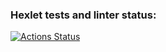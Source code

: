 ### Hexlet tests and linter status:
[![Actions Status](https://github.com/NikitaNaumenko/java-project-71/actions/workflows/hexlet-check.yml/badge.svg)](https://github.com/NikitaNaumenko/java-project-71/actions)